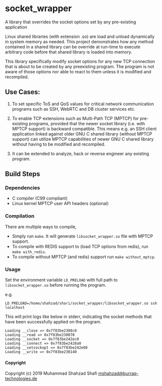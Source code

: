 # socket_wrapper
A library that overrides the socket options set by any pre-existing application

Linux shared libraries (with extension .so) are load and unload dynamically in system memory as needed.
This project demonstrates how any method contained in a shared library can be override at run-time to 
execute arbitrary code before that shared library is loaded into memory.

This library specifically modify socket options for any new TCP connection that is about to be created
by any preexisting program. The program is not aware of those options nor able to react to them unless
it is modified and recompiled.

## Use Cases:

1. To set specific ToS and QoS values for critical network communication programs such as SSH, WebRTC
and DB cluster services etc.

2. To enable TCP extensions such as Multi-Path TCP (MPTCP) for pre-existing programs, provided that
the newer socket library (i.e. with MPTCP support) is backward compatible. This means e.g. an SSH client
application linked against older GNU C shared library (without MPTCP support) can utilize MPTCP capabilities
of newer GNU C shared library without having to be modified and recompiled.

3. It can be extended to analyze, hack or reverse engineer any existing program.

## Build Steps

### Dependencies
* C compiler (C99 compliant)
* Linux kernel MPTCP user API headers (optional)

### Compilation
There are multiple ways to compile,

* Simply run `make`. It will generate `libsocket_wrapper.so` file with MPTCP support.
* To compile with REDIS support to (load TCP options from redis), run `make with_redis`.
* To compile without MPTCP (and redis) support run `make without_mptcp`.

### Usage
Set the environment variable `LD_PRELOAD` with full path to `libsocket_wrapper.so` before running the program.

e.g.

`LD_PRELOAD=/home/shahzad/shari/socket_wrapper/libsocket_wrapper.so ssh localhost`

This will print logs like below in stderr, indicating the socket methods that have been successfully applied on
the program.

```
Loading __close => 0x7f83be2308c0
Loading __read => 0x7f83be230070
Loading __socket => 0x7f83be242ec0
Loading __connect => 0x7f83be2428a0
Loading __setsockopt => 0x7f83be242e60
Loading __write => 0x7f83be230140

```

#### Copyright
Copyright (c) 2019 Muhammad Shahzad Shafi <mshahzad@burraq-technologies.de>

